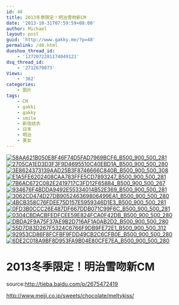 ```yaml
---
id: 48
title: 2013冬季限定！明治雪吻新CM
date: '2013-10-31T07:59:59+08:00'
author: Michael
layout: post
guid: 'http://www.gakky.me/?p=48'
permalink: /48.html
duoshuo_thread_id:
    - '1272072281174049121'
dsq_thread_id:
    - '2712679073'
Views:
    - '362'
categories:
    - 图片
tags:
    - CM
    - gakki
    - gakky
    - smile
    - 新垣结衣
    - 日本
    - 明治
    - 美女
---
```


[![58AA621B050E8F46F74D5FAD7969BCF6_B500_900_500_281](http://www.yui-aragaki.org/wp-content/uploads/img/58AA621B050E8F46F74D5FAD7969BCF6_B500_900_500_281.jpeg)](http://www.yui-aragaki.org/wp-content/uploads/img/58AA621B050E8F46F74D5FAD7969BCF6_B1280_1280_580_326.jpeg) [![2705CA1ED3D3F3F9D4695510C40EBD1A_B500_900_500_280](http://www.yui-aragaki.org/wp-content/uploads/img/2705CA1ED3D3F3F9D4695510C40EBD1A_B500_900_500_280.jpeg)](http://www.yui-aragaki.org/wp-content/uploads/img/2705CA1ED3D3F3F9D4695510C40EBD1A_B1280_1280_580_325.jpeg) [![3E8624373139AAD25B3F8746666C840B_B500_900_500_308](http://www.yui-aragaki.org/wp-content/uploads/img/3E8624373139AAD25B3F8746666C840B_B500_900_500_308.jpeg)](http://www.yui-aragaki.org/wp-content/uploads/img/3E8624373139AAD25B3F8746666C840B_B1280_1280_580_358.jpeg) [![E1A5FE6202408CAA783FFE5CD7893247_B500_900_500_281](http://www.yui-aragaki.org/wp-content/uploads/img/E1A5FE6202408CAA783FFE5CD7893247_B500_900_500_281.jpeg)](http://www.yui-aragaki.org/wp-content/uploads/img/E1A5FE6202408CAA783FFE5CD7893247_B1280_1280_580_326.jpeg) [![7B6AC672C082E2419717C3FD12F65884_B500_900_500_267](http://www.yui-aragaki.org/wp-content/uploads/img/7B6AC672C082E2419717C3FD12F65884_B500_900_500_267.jpeg)](http://www.yui-aragaki.org/wp-content/uploads/img/7B6AC672C082E2419717C3FD12F65884_B1280_1280_580_310.jpeg) [![934676F4BDDA9492E55334014B52E369_B500_900_500_281](http://www.yui-aragaki.org/wp-content/uploads/img/934676F4BDDA9492E55334014B52E369_B500_900_500_281.jpeg)](http://www.yui-aragaki.org/wp-content/uploads/img/934676F4BDDA9492E55334014B52E369_B1280_1280_580_326.jpeg) [![3062CD474D27DB905246369806499EA1_B500_900_500_280](http://www.yui-aragaki.org/wp-content/uploads/img/3062CD474D27DB905246369806499EA1_B500_900_500_280.jpeg)](http://www.yui-aragaki.org/wp-content/uploads/img/3062CD474D27DB905246369806499EA1_B1280_1280_580_325.jpeg) [![4BCB358C76FDEE75D157E5959346D1E3_B500_900_500_281](http://www.yui-aragaki.org/wp-content/uploads/img/4BCB358C76FDEE75D157E5959346D1E3_B500_900_500_281.jpeg)](http://www.yui-aragaki.org/wp-content/uploads/img/4BCB358C76FDEE75D157E5959346D1E3_B1280_1280_580_326.jpeg) [![0FD3B0CCC26E487DF667DDB071C99F6C_B500_900_500_281](http://www.yui-aragaki.org/wp-content/uploads/img/0FD3B0CCC26E487DF667DDB071C99F6C_B500_900_500_281.jpeg)](http://www.yui-aragaki.org/wp-content/uploads/img/0FD3B0CCC26E487DF667DDB071C99F6C_B1280_1280_580_326.jpeg) [![0304CBDACBFEDFCEE59E824FCA0F42DB_B500_900_500_280](http://www.yui-aragaki.org/wp-content/uploads/img/0304CBDACBFEDFCEE59E824FCA0F42DB_B500_900_500_280.jpeg)](http://www.yui-aragaki.org/wp-content/uploads/img/0304CBDACBFEDFCEE59E824FCA0F42DB_B1280_1280_580_325.jpeg) [![DBDA2F9A75F37AE9B2D716AF1A0AB2D2_B500_900_500_280](http://www.yui-aragaki.org/wp-content/uploads/img/DBDA2F9A75F37AE9B2D716AF1A0AB2D2_B500_900_500_280.jpeg)](http://www.yui-aragaki.org/wp-content/uploads/img/DBDA2F9A75F37AE9B2D716AF1A0AB2D2_B1280_1280_580_325.jpeg) [![55D7D83D267F5324C6766F9DB9FE72E1_B500_900_500_312](http://www.yui-aragaki.org/wp-content/uploads/img/55D7D83D267F5324C6766F9DB9FE72E1_B500_900_500_312.jpeg)](http://www.yui-aragaki.org/wp-content/uploads/img/55D7D83D267F5324C6766F9DB9FE72E1_B1280_1280_580_362.jpeg) [![92953CD86F8FCFBF9FDD49CB2C6CFB0E_B500_900_500_280](http://www.yui-aragaki.org/wp-content/uploads/img/92953CD86F8FCFBF9FDD49CB2C6CFB0E_B500_900_500_280.jpeg)](http://www.yui-aragaki.org/wp-content/uploads/img/92953CD86F8FCFBF9FDD49CB2C6CFB0E_B1280_1280_580_325.jpeg) [![6DE2C018A9BF8D953FA9B04E80CFE7EA_B500_900_500_280](http://www.yui-aragaki.org/wp-content/uploads/img/6DE2C018A9BF8D953FA9B04E80CFE7EA_B500_900_500_280.jpeg)](http://www.yui-aragaki.org/wp-content/uploads/img/6DE2C018A9BF8D953FA9B04E80CFE7EA_B1280_1280_580_325.jpeg)

# 2013冬季限定！明治雪吻新CM

source:<http://tieba.baidu.com/p/2675472419>

<http://www.meiji.co.jp/sweets/chocolate/meltykiss/>